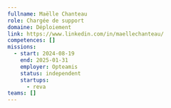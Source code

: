 ```yaml
---
fullname: Maëlle Chanteau
role: Chargée de support
domaine: Déploiement
link: https://www.linkedin.com/in/maellechanteau/
competences: []
missions:
  - start: 2024-08-19
    end: 2025-01-31
    employer: Opteamis
    status: independent
    startups:
      - reva
teams: []
---
```

